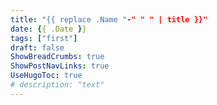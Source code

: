 ```yaml
---
title: "{{ replace .Name "-" " " | title }}"
date: {{ .Date }}
tags: ["first"]
draft: false
ShowBreadCrumbs: true
ShowPostNavLinks: true
UseHugoToc: true
# description: "text"
---
```


